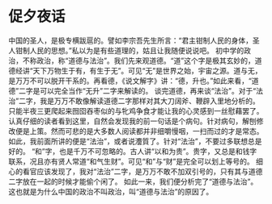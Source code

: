 # 促夕夜话
 中国的圣人，是极专横跋扈的。譬如李宗吾先生所言：“君主钳制人民的身体，圣人钳制人民的思想。”私以为是有些道理的，姑且让我随便说说吧。
 初中学的政治，不称政治，称“道德与法治”。我们先来观道德。“道”这个字是极其玄妙的，道德经讲“天下万物生于有，有生于无”。可见“无”是世界之始，宇宙之源。道与无，是万万不可以脱开干系的。再看德，《说文解字》讲：“德，升也。”如此来看，“道德”二字是可以完全当作“无升”二字来解读的。
 谈完道德，再来谈“法治”。对于“法治”二字，我是万万不敢像解读道德二字那样对其大刀阔斧、鞭辟入里地分析的。只能半夜三更爬起来囫囵吞枣似的与牝鸡争食才能让我的心灵感到一丝慰藉罢了。认真仔细的读者看到这里，自然会发现我的前一句话是个病句。针对病句，解刨修改便是上策。然而可悲的是大多数人阅读都并非细嚼慢咽，一扫而过的才是常态。如此，我前面所讲的便是“法治”，或者说灋質了。针对“法治”，不要过多联想总是好的。
 “和”字，也是千万不可忽略的。古人讲“以和为贵”。贵字，又总是和钱字联系，况且亦有贤人常道“和气生财”。可见“和”与“财”是完全可以划上等号的。
 细心的看官应该发现了，我对“法治”二字，是万万不敢不加双引号的，只有其与道德二字放在一起的时候才能偷个闲了。 如此一来，我们便分析完了“道德与法治”。这也就是为什么中国的政治不叫政治，叫“道德与法治”的原因了。